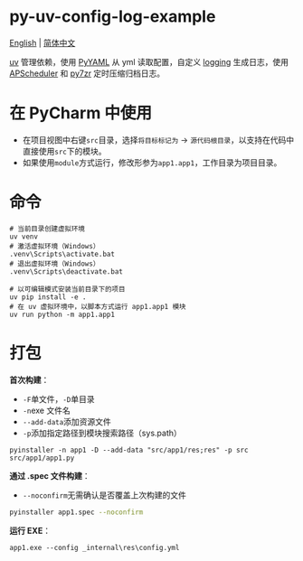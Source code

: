# py-uv-config-log-example

[English](./README.md) | [简体中文](./README_CN.md)

[uv](https://docs.astral.sh/uv/) 管理依赖，使用 [PyYAML](https://pyyaml.org/) 从 yml 读取配置，自定义 [logging](https://docs.python.org/3/library/logging.html) 生成日志，使用 [APScheduler](https://apscheduler.readthedocs.io/) 和 [py7zr](https://py7zr.readthedocs.io/) 定时压缩归档日志。

# 在 PyCharm 中使用

- 在项目视图中右键`src`目录，选择`将目标标记为` -> `源代码根目录`，以支持在代码中直接使用`src`下的模块。
- 如果使用`module`方式运行，修改形参为`app1.app1`，工作目录为项目目录。

# 命令

```shell
# 当前目录创建虚拟环境
uv venv
# 激活虚拟环境（Windows）
.venv\Scripts\activate.bat
# 退出虚拟环境（Windows）
.venv\Scripts\deactivate.bat

# 以可编辑模式安装当前目录下的项目
uv pip install -e .
# 在 uv 虚拟环境中，以脚本方式运行 app1.app1 模块
uv run python -m app1.app1
```

# 打包

**首次构建**：

- `-F`单文件，`-D`单目录
- `-n`exe 文件名
- `--add-data`添加资源文件
- `-p`添加指定路径到模块搜索路径（sys.path）

```shell
pyinstaller -n app1 -D --add-data "src/app1/res;res" -p src src/app1/app1.py
```

**通过 .spec 文件构建**：

- `--noconfirm`无需确认是否覆盖上次构建的文件

```bash
pyinstaller app1.spec --noconfirm
```

**运行 EXE**：

```shell
app1.exe --config _internal\res\config.yml
```
